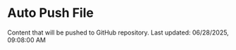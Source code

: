 # Auto Push File

Content that will be pushed to GitHub repository.
Last updated: 06/28/2025, 09:08:00 AM